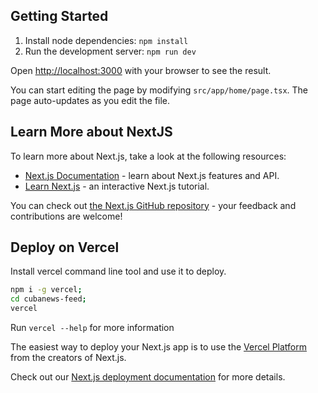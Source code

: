 ## Getting Started

1. Install node dependencies: `npm install`
2. Run the development server: `npm run dev`

Open [http://localhost:3000](http://localhost:3000) with your browser to see the result.

You can start editing the page by modifying `src/app/home/page.tsx`. The page auto-updates as you edit the file.

## Learn More about NextJS

To learn more about Next.js, take a look at the following resources:

- [Next.js Documentation](https://nextjs.org/docs) - learn about Next.js features and API.
- [Learn Next.js](https://nextjs.org/learn) - an interactive Next.js tutorial.

You can check out [the Next.js GitHub repository](https://github.com/vercel/next.js/) - your feedback and contributions are welcome!

## Deploy on Vercel

Install vercel command line tool and use it to deploy.

```bash
npm i -g vercel;
cd cubanews-feed;
vercel
```

Run `vercel --help` for more information

The easiest way to deploy your Next.js app is to use the [Vercel Platform](https://vercel.com/new?utm_medium=default-template&filter=next.js&utm_source=create-next-app&utm_campaign=create-next-app-readme) from the creators of Next.js.

Check out our [Next.js deployment documentation](https://nextjs.org/docs/deployment) for more details.
